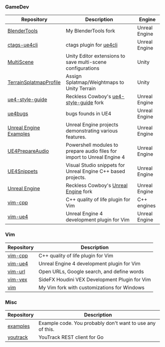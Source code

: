 ### GameDev

| Repository | Description | Engine |
| ---------- | ----------- | ------ |
| [BlenderTools](https://github.com/drichardson/BlenderTools/) | My BlenderTools fork | Unreal Engine |
| [ctags-ue4cli](https://github.com/drichardson/ctags-ue4cli) | ctags plugin for [ue4cli](https://github.com/adamrehn/ue4cli) | Unreal Engine |
| [MultiScene](https://github.com/RecklessCowboys/MultiScene) | Unity Editor extensions to save multi-scene configurations | Unity |
| [TerrainSplatmapProfile](https://github.com/RecklessCowboys/TerrainSplatmapProfile) | Assign Splatmap/Weightmaps to Unity Terrain | Unity |
| [ue4-style-guide](https://github.com/RecklessCowboys/ue4-style-guide) | Reckless Cowboy's [ue4-style-guide](https://github.com/Allar/ue4-style-guide) fork | Unreal Engine |
| [ue4bugs](https://github.com/drichardson/ue4bugs) | bugs founds in UE4 | Unreal Engine |
| [Unreal Engine Examples](https://github.com/drichardson/UnrealEngineExamples) | Unreal Engine projects demonstrating various features. | Unreal Engine |
| [UE4PrepareAudio](https://github.com/RecklessCowboys/UE4PrepareAudio) | Powershell modules to prepare audio files for import to Unreal Engine 4 | Unreal Engine |
| [UE4Snippets](https://github.com/RecklessCowboys/UE4Snippets) | Visual Studio snippets for Unreal Engine C++ based projects. | Unreal Engine |
| [Unreal Engine](https://github.com/RecklessCowboys/UnrealEngine) | Reckless Cowboy's [Unreal Engine](https://github.com/EpicGames/UnrealEngine) fork | Unreal Engine |
| [vim-cpp](https://github.com/drichardson/vim-cpp) | C++ quality of life plugin for Vim | C++ engines |
| [vim-ue4](https://github.com/drichardson/vim-ue4) | Unreal Engine 4 development plugin for Vim | Unreal Engine |

### Vim

| Repository | Description |
| ---------- | ----------- |
| [vim-cpp](https://github.com/drichardson/vim-cpp) | C++ quality of life plugin for Vim |
| [vim-ue4](https://github.com/drichardson/vim-ue4) | Unreal Engine 4 development plugin for Vim |
| [vim-url](https://github.com/drichardson/vim-url) | Open URLs, Google search, and define words |
| [vim-vex](https://github.com/drichardson/vim-vex) | SideFX Houdini VEX Development Plugin for Vim |
| [vim](https://github.com/drichardson/vim) | My Vim fork with customizations for Windows |


### Misc

| Repository | Description |
| ---------- | ----------- |
| [examples](https://github.com/drichardson/examples) | Example code. You probably don't want to use any of this. |
| [youtrack](https://github.com/drichardson/youtrack) | YouTrack REST client for Go |
